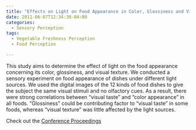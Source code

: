 ```yaml
---
title: "Effects on Light on Food Appearance in Color, Glossiness and Visual Texture "
date: 2011-06-07T12:34:30-04:00
categories:
  - Sensory Perception
tags:
  - Vegetable Freshness Perception
  - Food Perception

---
```

This study aims to determine the effect of light on the food appearance concerning its color,
glossiness, and visual texture. We conducted a sensory experiment on food appearance of dishes
under different light sources. We used the digital images of the 12 kinds of food dishes to give the
subject the same visual stimuli and no olfactory cues. As a result, there were strong correlations
between “visual taste” and “color appearance” in all foods. “Glossiness” could be contributing
factor to “visual taste” in some foods, whereas “visual texture” was little affected by the light
sources.

Check out the [Conference Proceedings][URL] 

[URL]:   https://www.aic-color.org/resources/Documents/aic2011proc-reduced.pdf